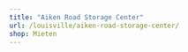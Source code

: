 ```yaml
---
title: "Aiken Road Storage Center"
url: /louisville/aiken-road-storage-center/
shop: Mieten
---
```

